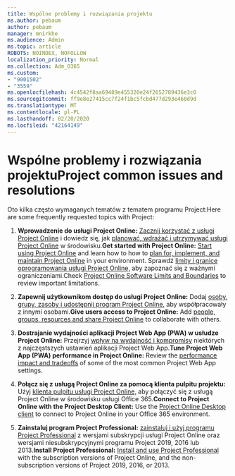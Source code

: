 ```yaml
---
title: Wspólne problemy i rozwiązania projektu
ms.author: pebaum
author: pebaum
manager: mnirkhe
ms.audience: Admin
ms.topic: article
ROBOTS: NOINDEX, NOFOLLOW
localization_priority: Normal
ms.collection: Adm_O365
ms.custom:
- "9001502"
- "3559"
ms.openlocfilehash: 4c4542f8aa69489e455320e24f2652789436e3c0
ms.sourcegitcommit: ff9e8e27415cc7f24f1bc5fcbd477d293e460d9d
ms.translationtype: MT
ms.contentlocale: pl-PL
ms.lasthandoff: 02/20/2020
ms.locfileid: "42164149"
---
```

# <a name="project-common-issues-and-resolutions"></a><span data-ttu-id="3faa3-102">Wspólne problemy i rozwiązania projektu</span><span class="sxs-lookup"><span data-stu-id="3faa3-102">Project common issues and resolutions</span></span>

<span data-ttu-id="3faa3-103">Oto kilka często wymaganych tematów z tematem programu Project:</span><span class="sxs-lookup"><span data-stu-id="3faa3-103">Here are some frequently requested topics with Project:</span></span>

1. <span data-ttu-id="3faa3-104">**Wprowadzenie do usługi Project Online:**  [Zacznij korzystać z usługi Project Online](https://docs.microsoft.com/en-us/ProjectOnline/get-started-with-project-online) i dowiedz się, jak [planować, wdrażać i utrzymywać usługi Project Online](https://docs.microsoft.com/en-us/projectonline/project-online) w środowisku.</span><span class="sxs-lookup"><span data-stu-id="3faa3-104">**Get started with Project Online:**  [Start using Project Online](https://docs.microsoft.com/en-us/ProjectOnline/get-started-with-project-online) and learn how to how to [plan for, implement, and maintain Project Online](https://docs.microsoft.com/en-us/projectonline/project-online) in your environment.</span></span> <span data-ttu-id="3faa3-105">Sprawdź [limity i granice oprogramowania usługi Project Online,](https://docs.microsoft.com/en-us/ProjectOnline/project-online-software-boundaries-and-limits) aby zapoznać się z ważnymi ograniczeniami.</span><span class="sxs-lookup"><span data-stu-id="3faa3-105">Check [Project Online Software Limits and Boundaries](https://docs.microsoft.com/en-us/ProjectOnline/project-online-software-boundaries-and-limits) to review important limitations.</span></span>

2. <span data-ttu-id="3faa3-106">**Zapewnij użytkownikom dostęp do usługi Project Online:** Dodaj [osoby, grupy, zasoby i udostępnij program Project Online,](https://docs.microsoft.com/en-us/projectonline/step-2-add-people-to-project-online) aby współpracowały z innymi osobami.</span><span class="sxs-lookup"><span data-stu-id="3faa3-106">**Give users access to Project Online:** Add [people, groups, resources and share Project Online](https://docs.microsoft.com/en-us/projectonline/step-2-add-people-to-project-online) to collaborate with others.</span></span> 

3. <span data-ttu-id="3faa3-107">**Dostrajanie wydajności aplikacji Project Web App (PWA) w usłudze Project Online:** Przejrzyj [wpływ na wydajność i kompromisy](https://docs.microsoft.com/en-us/projectonline/tune-project-online-performance) niektórych z najczęstszych ustawień aplikacji Project Web App.</span><span class="sxs-lookup"><span data-stu-id="3faa3-107">**Tune Project Web App (PWA) performance in Project Online:** Review the [performance impact and tradeoffs](https://docs.microsoft.com/en-us/projectonline/tune-project-online-performance) of some of the most common Project Web App settings.</span></span>

4. <span data-ttu-id="3faa3-108">**Połącz się z usługą Project Online za pomocą klienta pulpitu projektu:** Użyj [klienta pulpitu usługi Project Online,](https://docs.microsoft.com/en-us/projectonline/connect-to-project-online-with-the-project-online-desktop-client) aby połączyć się z usługą Project Online w środowisku usługi Office 365.</span><span class="sxs-lookup"><span data-stu-id="3faa3-108">**Connect to Project Online with the Project Desktop Client:** Use the [Project Online Desktop client](https://docs.microsoft.com/en-us/projectonline/connect-to-project-online-with-the-project-online-desktop-client) to connect to Project Online in your Office 365 environment.</span></span> 

5. <span data-ttu-id="3faa3-109">**Zainstaluj program Project Professional:** [zainstaluj i użyj programu Project Professional](https://support.office.com/en-us/article/install-project-7059249b-d9fe-4d61-ab96-5c5bf435f281?ui=en-US&rs=en-US&ad=US) z wersjami subskrypcji usługi Project Online oraz wersjami niesubskrypcyjnymi programu Project 2019, 2016 lub 2013.</span><span class="sxs-lookup"><span data-stu-id="3faa3-109">**Install Project Professional:** [Install and use Project Professional](https://support.office.com/en-us/article/install-project-7059249b-d9fe-4d61-ab96-5c5bf435f281?ui=en-US&rs=en-US&ad=US) with the subscription versions of Project Online, and the non-subscription versions of Project 2019, 2016, or 2013.</span></span>
